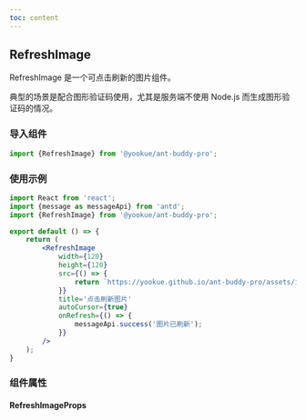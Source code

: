 ```yaml
---
toc: content
---
```


## RefreshImage

RefreshImage 是一个可点击刷新的图片组件。

典型的场景是配合图形验证码使用，尤其是服务端不使用 Node.js 而生成图形验证码的情况。

### 导入组件

```jsx | pure
import {RefreshImage} from '@yookue/ant-buddy-pro';
```

### 使用示例

```jsx
import React from 'react';
import {message as messageApi} from 'antd';
import {RefreshImage} from '@yookue/ant-buddy-pro';

export default () => {
    return (
        <RefreshImage
            width={120}
            height={120}
            src={() => {
                return `https://yookue.github.io/ant-buddy-pro/assets/ico/logo-icon.svg?timestamp=${Date.now()}`;
            }}
            title='点击刷新图片'
            autoCursor={true}
            onRefresh={() => {
                messageApi.success('图片已刷新');
            }}
        />
    );
}
```

### 组件属性

#### RefreshImageProps

<API src="@/field/RefreshImage/index.tsx" hideTitle></API>
